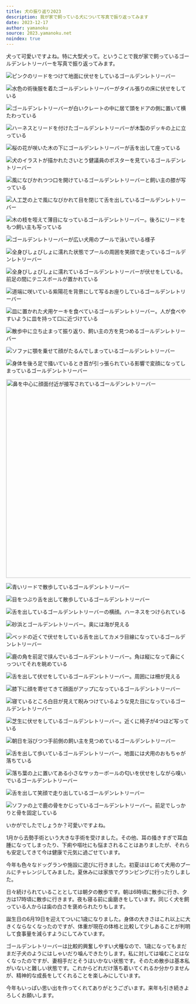 ```yaml
---
title: 犬の振り返り2023
description: 我が家で飼っている犬について写真で振り返ってみます
date: 2023-12-17
author: yamanoku
source: 2023.yamanoku.net
noindex: true
---
```


犬って可愛いですよね。特に大型犬って。ということで我が家で飼っているゴールデンレトリーバーを写真で振り返ってみます。

![ピンクのリードをつけて地面に伏せをしているゴールデンレトリーバー](https://i.gyazo.com/38779d47bcfa99cb28aebbe3ac8b2704.png)

![水色の術後服を着たゴールデンレトリーバーがタイル張りの床に伏せをしている](https://i.gyazo.com/77577997b078d6684c9db84604a00bed.png)

![ゴールデンレトリーバーが白いクレートの中に居て頭をドアの側に置いて横たわっている](https://i.gyazo.com/f236c5e1744d5779aca2cde91b161e7a.png)

![ハーネスとリードを付けたゴールデンレトリーバーが木製のデッキの上に立っている](https://i.gyazo.com/78e6a1d29fb787430d610077ca23b877.png)

![桜の花が咲いた木の下にゴールデンレトリーバーが舌を出して座っている](https://i.gyazo.com/ebb0fdbb39a8cb94b7acdcc8146964d7.png)

![犬のイラストが描かれたさいとう健議員のポスターを見ているゴールデンレトリーバー](https://i.gyazo.com/0f7fff6188b6d9cb33b1e42185c5f8e3.png)

![風になびかれつつ口を開けているゴールデンレトリーバーと飼い主の膝が写っている](https://i.gyazo.com/b44434829699ec632415c0beb13caaf8.png)

![人工芝の上で風になびかれて目を閉じて舌を出しているゴールデンレトリーバー](https://i.gyazo.com/9e690f2c47fb50060230bc9f14695b79.png)

![木の枝を咥えて薄目になっているゴールデンレトリーバー。後ろにリードをもつ飼い主も写っている](https://i.gyazo.com/6f74859d121f5e3b86e8e28aa10eb657.png)

![ゴールデンレトリーバーが広い犬用のプールで泳いでいる様子](https://i.gyazo.com/81142f94d92b1c351e05a68213a6285e.png)

![全身びしょびしょに濡れた状態でプールの周囲を笑顔で走っているゴールデンレトリーバー](https://i.gyazo.com/c45d374d35104531439a7fd74dd7b425.png)

![全身びしょびしょに濡れているゴールデンレトリーバーが伏せをしている。前足の間にテニスボールが置かれている](https://i.gyazo.com/fe4b3721c40466c9b5e731316ab6a9e2.png)

![道端に咲いている紫陽花を背景にして写るお座りしているゴールデンレトリーバー](https://i.gyazo.com/f1ecf709d3fb1c6ca22fb534b4e45147.png)

![皿に置かれた犬用ケーキを食べているゴールデンレトリーバー。人が食べやすいように皿を持って口に近づけている](https://i.gyazo.com/d4d894ded6ee4ff34ad0ea4d1d0e8d20.jpg)

![散歩中に立ち止まって振り返り、飼い主の方を見つめるゴールデンレトリーバー](https://i.gyazo.com/e4b3bac98c533e47c534c7ae52db1602.png)

![ソファに顎を乗せて顔がたるんでしまっているゴールデンレトリーバー](https://i.gyazo.com/4c75c490787a359e38a263ca5c045d85.png)

![身体を後ろ足で掻いているとき首が引っ張られている影響で変顔になってしまっているゴールデンレトリーバー](https://i.gyazo.com/24834117daccf483aab624b7dfa57962.png)

<p><img width="720" height="542" src="https://i.gyazo.com/384d58ea9c3cc54cb350782725cf3688.webp" alt="鼻を中心に顔面付近が接写されているゴールデンレトリーバー" loading="lazy"></p>

![青いリードで散歩しているゴールデンレトリーバー](https://i.gyazo.com/17793290f6ecd5c1d3a969ba4071a508.png)

![目をつぶり舌を出して散歩しているゴールデンレトリーバー](https://i.gyazo.com/87115791ee696d98fe3acca9987d87b1.png)

![舌を出しているゴールデンレトリーバーの横顔。ハーネスをつけられている](https://i.gyazo.com/fba0cc66dad2cfe3f189f56a3d35cb87.png)

![砂浜とゴールデンレトリーバー。奥には海が見える](https://i.gyazo.com/41b920139e4ff24094a717c42fb59239.png)

![ベッドの近くで伏せをしている舌を出してカメラ目線になっているゴールデンレトリーバー](https://i.gyazo.com/c76547078393ec113fed868d50818d4e.png)

![鹿の角を前足で挟んでいるゴールデンレトリーバー。角は縦になって鼻にくっついてそれを眺めている](https://i.gyazo.com/4db7530ad0a978c30f8e57af6114e39b.png)

![舌を出して伏せをしているゴールデンレトリーバー。周囲には柵が見える](https://i.gyazo.com/146b4f425bcaac1fee29fec2ca98ebf0.jpg)

![膝下に顔を寄せてきて顔面がアップになっているゴールデンレトリーバー](https://i.gyazo.com/c59b30a3b737927f89f6e82f42bac126.png)

![寝ているところ白目が見えて睨みつけているような見た目になっているゴールデンレトリーバー](https://i.gyazo.com/9e8b780dc23a9ad9498ce7ba5f3c15de.png)

![芝生に伏せをしているゴールデンレトリーバー。近くに椅子が4つほど写っている](https://i.gyazo.com/e8af5ad9499140acb449b6e477fa020b.png)

![朝日を浴びつつ手前側の飼い主を見つめているゴールデンレトリーバー](https://i.gyazo.com/311898ae5deff19f0a23cbeb769d0f53.png)

![舌を出して歩いているゴールデンレトリーバー。地面には犬用のおもちゃが落ちている](https://i.gyazo.com/fb41fbf4eabaaf9e9e4ac29716a65c71.png)

![落ち葉の上に置いてある小さなサッカーボールの匂いを伏せをしながら嗅いでいるゴールデンレトリーバー](https://i.gyazo.com/45c8273d0803ed64645c1e0be0c7ea79.png)

![舌を出して笑顔で走り出しているゴールデンレトリーバー](https://i.gyazo.com/2e9fa93d42f0c512b69c3161617bb890.png)

![ソファの上で鹿の骨をかじっているゴールデンレトリーバー。前足でしっかりと骨を固定している](https://i.gyazo.com/53e5b57743e7d9a9a5d2ab0e7030b840.png)

いかがでしたでしょうか？可愛いですよね。

1月から去勢手術という大きな手術を受けました。その他、耳の掻きすぎで耳血腫になってしまったり、下痢や嘔吐にも悩まされることはありましたが、それらも安定してきて今は健康で元気に過ごせています。

今年も色々なドッグランや施設に遊びに行きました。初夏ははじめて犬用のプールにチャレンジしてみました。夏休みには家族でグランピングに行ったりしました。

日々続けられていることとしては朝夕の散歩です。朝は6時頃に散歩に行き、夕方は17時頃に散歩に行きます。夜も寝る前に歯磨きをしています。同じく犬を飼っている人からは歯の白さを褒められたりもします。

誕生日の6月19日を迎えてついに1歳になりました。身体の大きさはこれ以上に大きくならなくなったのですが、体重が現在の体格と比較して少しあることが判明して食事量を減らすようにしてみています。

ゴールデンレトリーバーは比較的興奮しやすい犬種なので、1歳になってもまだまだ子犬のようにはしゃいだり噛んできたりします。私に対しては噛むことはなくなったのですが、妻相手だとそうはいかない状態です。そのため散歩は基本私がいないと難しい状態です。これからどれだけ落ち着いてくれるか分かりませんが、精神的な成長をしてくれることを楽しみにしています。

今年もいっぱい思い出を作ってくれてありがとうございます。来年も引き続きよろしくお願いします。
